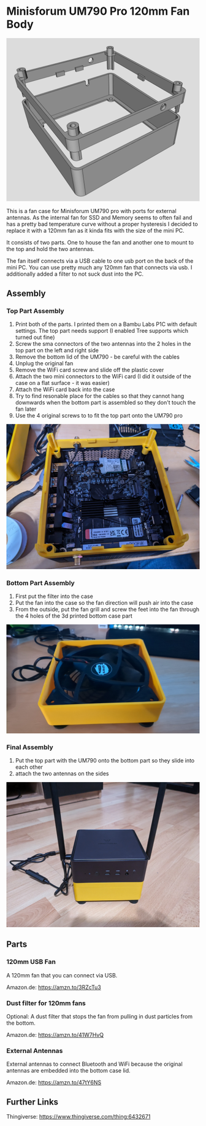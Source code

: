 # Minisforum UM790 Pro 120mm Fan Body

![3D View](images/3dview.png)

This is a fan case for Minisforum UM790 pro with ports for external antennas. As the internal fan for SSD and Memory seems to often fail and has a pretty bad temperature curve without a proper hysteresis I decided to replace it with a 120mm fan as it kinda fits with the size of the mini PC.

It consists of two parts. One to house the fan and another one to mount to the top and hold the two antennas.

The fan itself connects via a USB cable to one usb port on the back of the mini PC. You can use pretty much any 120mm fan that connects via usb. I additionally added a filter to not suck dust into the PC.

## Assembly

### Top Part Assembly

1. Print both of the parts. I printed them on a Bambu Labs P1C with default settings. The top part needs support (I enabled Tree supports which turned out fine)
2. Screw the sma connectors of the two antennas into the 2 holes in the top part on the left and right side
3. Remove the bottom lid of the UM790 - be careful with the cables
4. Unplug the original fan
5. Remove the WiFi card screw and slide off the plastic cover
6. Attach the two mini connectors to the WiFi card (I did it outside of the case on a flat surface - it was easier)
7. Attach the WiFi card back into the case
8. Try to find resonable place for the cables so that they cannot hang downwards when the bottom part is assembled so they don't touch the fan later
9. Use the 4 original screws to to fit the top part onto the UM790 pro

![Top Part](images/top.jpg)

### Bottom Part Assembly

1. First put the filter into the case
2. Put the fan into the case so the fan direction will push air into the case
3. From the outside, put the fan grill and screw the feet into the fan through the 4 holes of the 3d printed bottom case part

![Bottom Part](images/bottom.jpg)

### Final Assembly

1. Put the top part with the UM790 onto the bottom part so they slide into each other
2. attach the two antennas on the sides

![Final Assembly](images/final.jpg)

## Parts

### 120mm USB Fan

A 120mm fan that you can connect via USB.

Amazon.de: <https://amzn.to/3RZcTu3>

### Dust filter for 120mm fans

Optional: A dust filter that stops the fan from pulling in dust particles from the bottom.

Amazon.de: <https://amzn.to/41W7HvQ>

### External Antennas

External antennas to connect Bluetooth and WiFi because the original antennas are embedded into the bottom case lid.

Amazon.de: <https://amzn.to/47tY6NS>

## Further Links

Thingiverse: <https://www.thingiverse.com/thing:6432671>
